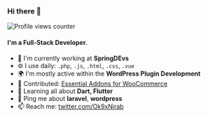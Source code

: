 ### Hi there 👋

![Profile views counter](https://caneco.dev/github-profile-view-counter.svg)

#### I'm a Full-Stack Developer.

- 🏢 I'm currently working at **SpringDEvs**
- ⚙️ I use daily: `.php`, `.js`, `.html`, `.css`, `.vue`
- 🌍 I'm mostly active within the **WordPress Plugin Development**
- 💅 Contributed: [Essential Addons for WooCommerce](https://wordpress.org/plugins/wc-essential-addons/)
- 🌱 Learning all about **Dart, Flutter**
- 💬 Ping me about **laravel**, **wordpress**
- 📫 Reach me: [twitter.com/Ok9xNirab](https://twitter.com/Ok9xNirab)
